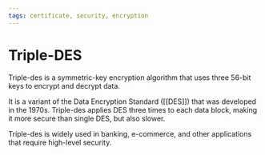```yaml
---
tags: certificate, security, encryption
---
```


# Triple-DES

Triple-des is a symmetric-key encryption algorithm that uses three 56-bit keys to encrypt and decrypt data.

It is a variant of the Data Encryption Standard ([[DES]]) that was developed in the 1970s. Triple-des applies DES three times to each data block, making it more secure than single DES, but also slower.

Triple-des is widely used in banking, e-commerce, and other applications that require high-level security.
